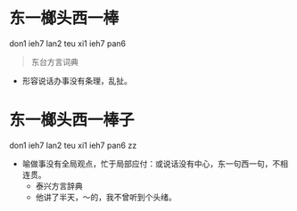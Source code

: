 # 东一榔头西一棒
don1 ieh7 lan2 teu xi1 ieh7 pan6
> 东台方言词典
- 形容说话办事没有条理，乱扯。

# 东一榔头西一棒子
don1 ieh7 lan2 teu xi1 ieh7 pan6 zz
+ 喻做事没有全局观点，忙于局部应付：或说话没有中心，东一句西一句，不相连贯。
  * 泰兴方言辞典
  - 他讲了半天，～的，我不曾听到个头绪。
